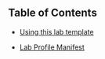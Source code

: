 ## Table of Contents

- [Using this lab template](#usingthislabtemplate)

- [Lab Profile Manifest](#labprofilemanifest)
